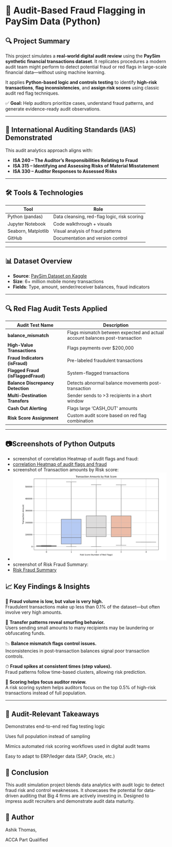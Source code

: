 # 🧾 Audit-Based Fraud Flagging in PaySim Data (Python)

## 🔍 Project Summary

This project simulates a **real-world digital audit review** using the **PaySim synthetic financial transactions dataset**. It replicates procedures a modern audit team might perform to detect potential fraud or red flags in large-scale financial data—without using machine learning.

It applies **Python-based logic and controls testing** to identify **high-risk transactions**, **flag inconsistencies**, and **assign risk scores** using classic audit red flag techniques. 

✅ **Goal:** Help auditors prioritize cases, understand fraud patterns, and generate evidence-ready audit observations.

---

## 💼 International Auditing Standards (IAS) Demonstrated

This audit analytics approach aligns with:

- **ISA 240 – The Auditor’s Responsibilities Relating to Fraud**
- **ISA 315 – Identifying and Assessing Risks of Material Misstatement**
- **ISA 330 – Auditor Responses to Assessed Risks**


---

## 🛠 Tools & Technologies

| Tool              | Role                                                                 |
|-------------------|----------------------------------------------------------------------|
| Python (pandas)   | Data cleansing, red-flag logic, risk scoring                         |
| Jupyter Notebook  | Code walkthrough + visuals                                           |
| Seaborn, Matplotlib| Visual analysis of fraud patterns                                   |
| GitHub            | Documentation and version control                                    |

---

## 📊 Dataset Overview

- **Source**: [PaySim Dataset on Kaggle](https://www.kaggle.com/datasets/ntnu-testimon/paysim1)
- **Size**: 6+ million mobile money transactions
- **Fields**: Type, amount, sender/receiver balances, fraud indicators

---

## 🔍 Red Flag Audit Tests Applied

| Audit Test Name                         | Description                                                                 |
|----------------------------------------|-----------------------------------------------------------------------------|
| **balance_mismatch**                   | Flags mismatch between expected and actual account balances post-transaction|                   
| **High-Value Transactions**            | Flags payments over $200,000                                               |
| **Fraud Indicators (isFraud)**         | Pre-labeled fraudulent transactions                                        |
| **Flagged Fraud (isFlaggedFraud)**     | System-flagged transactions                                                |
| **Balance Discrepancy Detection**      | Detects abnormal balance movements post-transaction                        |
| **Multi-Destination Transfers**        | Sender sends to >3 recipients in a short window                            |
| **Cash Out Alerting**                  | Flags large ‘CASH_OUT’ amounts                                             |
| **Risk Score Assignment**              | Custom audit score based on red flag combination                          |

---

## 📷Screenshots of Python Outputs
- screenshot of correlation Heatmap of audit flags and fraud:
- [correlation Heatmap of audit flags and fraud](images/correlation_Heatmap_of_audit_flags_and_fraud.png)
- screenshot of Transaction amounts by Risk score:
- ![Transaction amounts by Risk score](images/Transaction_amounts_by_Risk_score.png)
- screenshot of Risk Fraud Summary:
- [Risk Fraud Summary](images/Risk_Fraud_Summary.png)

## 📈 Key Findings & Insights

🛑 **Fraud volume is low, but value is very high.**  
Fraudulent transactions make up less than 0.1% of the dataset—but often involve very high amounts.

🔁 **Transfer patterns reveal smurfing behavior.**  
Users sending small amounts to many recipients may be laundering or obfuscating funds.

📉 **Balance mismatch flags control issues.**  
Inconsistencies in post-transaction balances signal poor transaction controls.

⏱ **Fraud spikes at consistent times (step values).**  
Fraud patterns follow time-based clusters, allowing risk prediction.

🎯 **Scoring helps focus auditor review.**  
A risk scoring system helps auditors focus on the top 0.5% of high-risk transactions instead of full population.

---

## 📎 Audit-Relevant Takeaways
Demonstrates end-to-end red flag testing logic

Uses full population instead of sampling

Mimics automated risk scoring workflows used in digital audit teams

Easy to adapt to ERP/ledger data (SAP, Oracle, etc.)

##  🏁 Conclusion
This audit simulation project blends data analytics with audit logic to detect fraud risk and control weaknesses. It showcases the potential for data-driven auditing that Big 4 firms are actively investing in. Designed to impress audit recruiters and demonstrate audit data maturity.

## 👤 Author
Ashik Thomas,

ACCA Part Qualified



